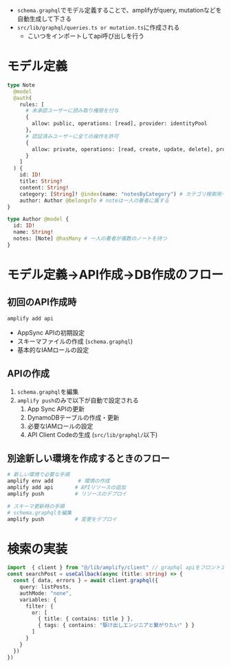 

+ `schema.graphql`でモデル定義することで、amplifyがquery, mutationなどを自動生成して下さる
+ `src/lib/graphql/queries.ts or mutation.ts`に作成される
  + こいつをインポートしてapi呼び出しを行う

# モデル定義
```graphql
type Note 
  @model
  @auth(
    rules: [
      # 未承認ユーザーに読み取り権限を付与
      {
        allow: public, operations: [read], provider: identityPool
      },
      # 認証済みユーザーに全ての操作を許可
      {
        allow: private, operations: [read, create, update, delete], provider: userPools
      }
    ]
  ) {
    id: ID!
    title: String!
    content: String!
    category: [String]! @index(name: "notesByCategory") # カテゴリ検索用インデックス
    author: Author @belongsTo # noteは一人の著者に属する
}

type Author @model {
  id: ID!
  name: String!
  notes: [Note] @hasMany # 一人の著者が複数のノートを持つ
}
```

# モデル定義->API作成->DB作成のフロー

## 初回のAPI作成時

```zsh
amplify add api
```
+ AppSync APIの初期設定
+ スキーマファイルの作成 (`schema.graphql`)
+ 基本的なIAMロールの設定

## APIの作成
1. `schema.graphql`を編集
2. `amplify push`のみで以下が自動で設定される
   1. App Sync APIの更新
   2. DynamoDBテーブルの作成・更新
   3. 必要なIAMロールの設定
   4. API Client Codeの生成 (`src/lib/graphql/`以下)

## 別途新しい環境を作成するときのフロー

```zsh
# 新しい環境で必要な手順
amplify env add        # 環境の作成
amplify add api       # APIリソースの追加
amplify push          # リソースのデプロイ

# スキーマ更新時の手順
# schema.graphqlを編集
amplify push          # 変更をデプロイ
```



# 検索の実装
```ts
import  { client } from "@/lib/amplify/client" // graphql apiをフロントエンドから呼び出す為に必要
const searchPost = useCallback(async (title: string) => {
  const { data, errors } = await client.graphql({
    query: listPosts,
    authMode: "none",
    variables: {
      filter: {
        or: [
          { title: { contains: title } },
          { tags: { contains: "駆け出しエンジニアと繋がりたい" } }
        ]
      }
    }
  })
})

```